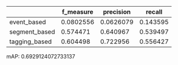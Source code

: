 |               |   f_measure |   precision |   recall |
|---------------|-------------|-------------|----------|
| event_based   |   0.0802556 |   0.0626079 | 0.143595 |
| segment_based |   0.574471  |   0.640967  | 0.539497 |
| tagging_based |   0.604498  |   0.722956  | 0.556427 |
mAP: 0.6929124072733137
